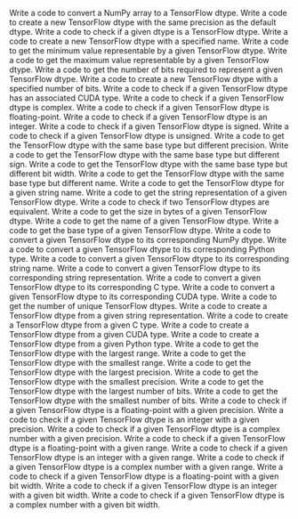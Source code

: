 Write a code to convert a NumPy array to a TensorFlow dtype.
Write a code to create a new TensorFlow dtype with the same precision as the default dtype.
Write a code to check if a given dtype is a TensorFlow dtype.
Write a code to create a new TensorFlow dtype with a specified name.
Write a code to get the minimum value representable by a given TensorFlow dtype.
Write a code to get the maximum value representable by a given TensorFlow dtype.
Write a code to get the number of bits required to represent a given TensorFlow dtype.
Write a code to create a new TensorFlow dtype with a specified number of bits.
Write a code to check if a given TensorFlow dtype has an associated CUDA type.
Write a code to check if a given TensorFlow dtype is complex.
Write a code to check if a given TensorFlow dtype is floating-point.
Write a code to check if a given TensorFlow dtype is an integer.
Write a code to check if a given TensorFlow dtype is signed.
Write a code to check if a given TensorFlow dtype is unsigned.
Write a code to get the TensorFlow dtype with the same base type but different precision.
Write a code to get the TensorFlow dtype with the same base type but different sign.
Write a code to get the TensorFlow dtype with the same base type but different bit width.
Write a code to get the TensorFlow dtype with the same base type but different name.
Write a code to get the TensorFlow dtype for a given string name.
Write a code to get the string representation of a given TensorFlow dtype.
Write a code to check if two TensorFlow dtypes are equivalent.
Write a code to get the size in bytes of a given TensorFlow dtype.
Write a code to get the name of a given TensorFlow dtype.
Write a code to get the base type of a given TensorFlow dtype.
Write a code to convert a given TensorFlow dtype to its corresponding NumPy dtype.
Write a code to convert a given TensorFlow dtype to its corresponding Python type.
Write a code to convert a given TensorFlow dtype to its corresponding string name.
Write a code to convert a given TensorFlow dtype to its corresponding string representation.
Write a code to convert a given TensorFlow dtype to its corresponding C type.
Write a code to convert a given TensorFlow dtype to its corresponding CUDA type.
Write a code to get the number of unique TensorFlow dtypes.
Write a code to create a TensorFlow dtype from a given string representation.
Write a code to create a TensorFlow dtype from a given C type.
Write a code to create a TensorFlow dtype from a given CUDA type.
Write a code to create a TensorFlow dtype from a given Python type.
Write a code to get the TensorFlow dtype with the largest range.
Write a code to get the TensorFlow dtype with the smallest range.
Write a code to get the TensorFlow dtype with the largest precision.
Write a code to get the TensorFlow dtype with the smallest precision.
Write a code to get the TensorFlow dtype with the largest number of bits.
Write a code to get the TensorFlow dtype with the smallest number of bits.
Write a code to check if a given TensorFlow dtype is a floating-point with a given precision.
Write a code to check if a given TensorFlow dtype is an integer with a given precision.
Write a code to check if a given TensorFlow dtype is a complex number with a given precision.
Write a code to check if a given TensorFlow dtype is a floating-point with a given range.
Write a code to check if a given TensorFlow dtype is an integer with a given range.
Write a code to check if a given TensorFlow dtype is a complex number with a given range.
Write a code to check if a given TensorFlow dtype is a floating-point with a given bit width.
Write a code to check if a given TensorFlow dtype is an integer with a given bit width.
Write a code to check if a given TensorFlow dtype is a complex number with a given bit width.